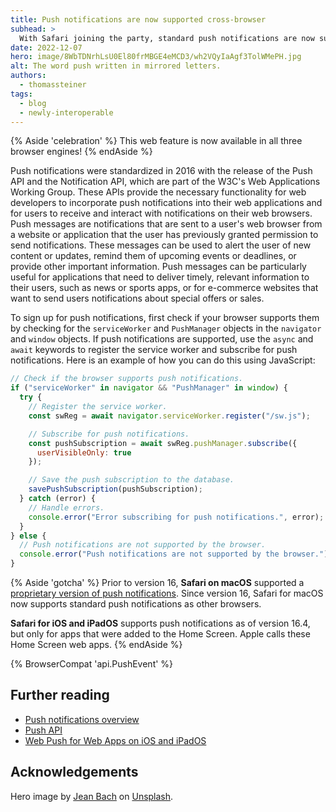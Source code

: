```yaml
---
title: Push notifications are now supported cross-browser
subhead: >
  With Safari joining the party, standard push notifications are now supported in all major browsers.
date: 2022-12-07
hero: image/8WbTDNrhLsU0El80frMBGE4eMCD3/wh2VQyIaAgf3TolWMePH.jpg
alt: The word push written in mirrored letters.
authors:
  - thomassteiner
tags:
  - blog
  - newly-interoperable
---
```


{% Aside 'celebration' %}
This web feature is now available in all three browser engines!
{% endAside %}

Push notifications were standardized in 2016 with the release of the Push API and the Notification API, which are part of the W3C's Web Applications Working Group. These APIs provide the necessary functionality for web developers to incorporate push notifications into their web applications and for users to receive and interact with notifications on their web browsers. Push messages are notifications that are sent to a user's web browser from a website or application that the user has previously granted permission to send notifications. These messages can be used to alert the user of new content or updates, remind them of upcoming events or deadlines, or provide other important information. Push messages can be particularly useful for applications that need to deliver timely, relevant information to their users, such as news or sports apps, or for e-commerce websites that want to send users notifications about special offers or sales.

To sign up for push notifications, first check if your browser supports them by checking for the `serviceWorker` and `PushManager` objects in the `navigator` and `window` objects. If push notifications are supported, use the `async` and `await` keywords to register the service worker and subscribe for push notifications. Here is an example of how you can do this using JavaScript:

```js
// Check if the browser supports push notifications.
if ("serviceWorker" in navigator && "PushManager" in window) {
  try {
    // Register the service worker.
    const swReg = await navigator.serviceWorker.register("/sw.js");

    // Subscribe for push notifications.
    const pushSubscription = await swReg.pushManager.subscribe({
      userVisibleOnly: true
    });

    // Save the push subscription to the database.
    savePushSubscription(pushSubscription);
  } catch (error) {
    // Handle errors.
    console.error("Error subscribing for push notifications.", error);
  }
} else {
  // Push notifications are not supported by the browser.
  console.error("Push notifications are not supported by the browser.");
}
```

{% Aside 'gotcha' %}
Prior to version 16, **Safari on macOS** supported a [proprietary version of push notifications](https://developer.apple.com/library/archive/documentation/NetworkingInternet/Conceptual/NotificationProgrammingGuideForWebsites/PushNotifications/PushNotifications.html#//apple_ref/doc/uid/TP40013225-CH3-SW1). Since version 16, Safari for macOS now supports standard push notifications as other browsers.

**Safari for iOS and iPadOS** supports push notifications as of version 16.4, but only for apps that were added to the Home Screen. Apple calls these Home Screen web apps.
{% endAside %}

{% BrowserCompat '​​api.PushEvent' %}

## Further reading

- [Push notifications overview](/push-notifications-overview/)
- [Push API](https://developer.mozilla.org/en-US/docs/Web/API/Push_API)
- [Web Push for Web Apps on iOS and iPadOS](https://webkit.org/blog/13878/web-push-for-web-apps-on-ios-and-ipados/)

## Acknowledgements

Hero image by [Jean Bach](https://unsplash.com/@jeans514) on [Unsplash](https://unsplash.com/photos/X8GTI5tx6UA).
